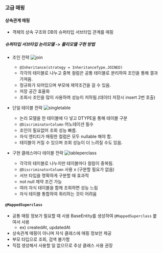 ### 고급 매핑

#### 상속관계 매핑

- 객체의 상속 구조와 DB의 슈퍼타입 서브타입 관계를 매핑

##### 슈퍼타입 서브타입 논리모델 -> 물리모델 구현 방법

- 조인 전략
![join](https://user-images.githubusercontent.com/68267278/166142618-18b8b1e0-78d4-4208-9b33-57be240647db.png)
    - `@Inheritance(strategy = InheritanceType.JOINED)`
    - 각각의 테이블로 나누고 중복 컬럼은 공통 테이블로 분리하여 조인을 통해 결과 가져옴.
    - 정규화가 되어있으며 부모에 제약조건을 걸 수 있음.
    - 저장 공간 효율화
    - 조회시 조인을 많이 사용하여 성능이 저하됨.(데이터 저장시 insert 2번 호출)

- 단일 테이블 전략
![singletable](https://user-images.githubusercontent.com/68267278/166142623-dc6a0ba3-0c0e-40f9-86b1-a6c161a5e151.png)

    - 논리 모델을 한 테이블에 다 넣고 DTYPE을 통해 테이블 구분
    - `@DiscriminatorColumn` 어노테이션 필수
    - 조인이 필요없어 조회 성능 빠름.
    - 자식 엔티티가 매핑한 컬럼은 모두 nullable 해야 함.
    - 테이블이 커질 수 있으며 조회 성능이 더 느려질 수도 있음.

- 구현 클래스마다 테이블 전략
![tableperclass](https://user-images.githubusercontent.com/68267278/166143119-09ae54cb-7726-49d4-a780-6c0a32311ab7.png)

    - 각각의 테이블로 나누지만 테이블마다 컬럼이 중복됨.
    - `@DiscriminatorColumn` 사용 x (구분할 필요가 없음)
    - 서브 타입을 명확하게 구분할 때 효과적
    - not null 제약 조건 가능
    - 여러 자식 테이블을 함께 조회하면 성능 느림
    - 자식 테이블 통합하여 쿼리하는 것이 어려움


#### `@MappedSuperclass`

- 공통 매핑 정보가 필요할 때 사용 BaseEntity를 생성하여 `@MappedSuperclass` 붙여서 사용
    - ex) createdAt, updatedAt
- 상속관계 매핑이 아니며 자식 클래스에 매핑 정보만 제공
- 부모 타입으로 조회, 검색 불가함
- 직접 생성해서 사용할 일 없으므로 추상 클래스 사용 권장